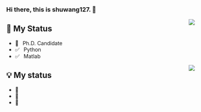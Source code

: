 ### Hi there, this is shuwang127. 👋

<img align="right" src="https://github-readme-stats.vercel.app/api?username=shuwang127&show_icons=true&icon_color=0366d6&text_color=24292e&bg_color=ffffff&hide_title=true" />

## 💬 My Status

- 🌱 ⁠ ⁢⁣⁡⁠ ⁢⁣⁡Ph.D. Candidate
- ✅ ⁠ ⁢⁣⁡⁠ ⁢⁣⁡Python
- ✅ ⁠ ⁢⁣⁡⁠ ⁢⁣⁡Matlab

<img align="right" src="https://github-readme-stats.vercel.app/api/top-langs/?username=shuwang127&layout=compact"/>

## 💡 My status

- 🌱 
- 🌱 
- 🌱 


<!--
**shuwang127/shuwang127** is a ✨ _special_ ✨ repository because its `README.md` (this file) appears on your GitHub profile.

Here are some ideas to get you started:

- 🔭 I’m currently working on ...
- 🌱 I’m currently learning ...
- 👯 I’m looking to collaborate on ...
- 🤔 I’m looking for help with ...
- 💬 Ask me about ...
- 📫 How to reach me: ...
- 😄 Pronouns: ...
- ⚡ Fun fact: ...
-->
